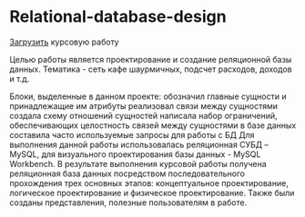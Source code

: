 # Relational-database-design
[Загрузить](https://github.com/MukhtarovTimerlan/Relational-database-design/blob/main/Kursovaya_rabota_MukhtarovTT_AS-20-04.pdf) курсовую работу

Целью работы является проектирование и создание реляционной базы данных. Тематика - сеть кафе шаурмичных, подсчет расходов, доходов и т.д.

Блоки, выделенные в данном проекте:
обозначил главные сущности и принадлежащие им атрибуты
реализовал связи между сущностями
создала схему отношений сущностей
написала набор ограничений, обеспечивающих целостность связей между сущностями в базе данных
составила часто используемые запросы для работы с БД
Для выполнения данной работы использовалась реляционная СУБД – MySQL, для визуального проектирования базы данных - MySQL Workbench.
В результате выполнения курсовой работы получена реляционная база данных посредством последовательного прохождения трех основных этапов: концептуальное проектирование, логическое проектирование и физическое проектирование. Также были созданы представления, полезные пользователям в работе.
